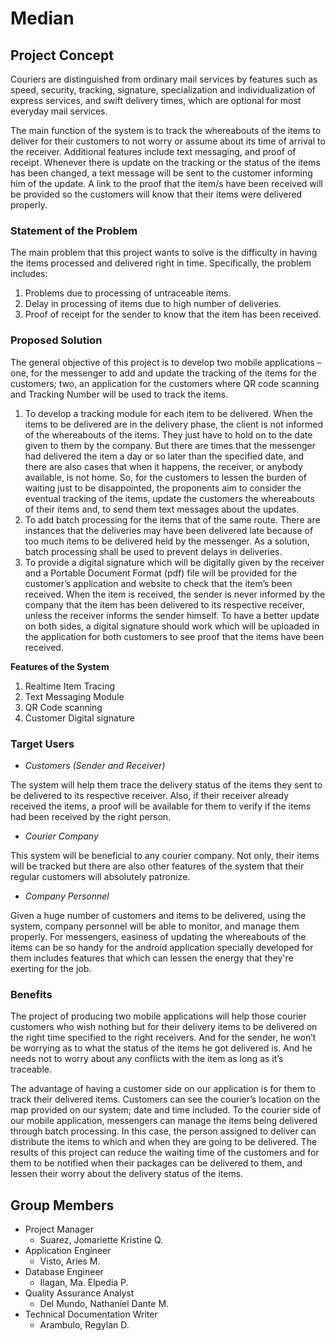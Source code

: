 # Median

## Project Concept
Couriers are distinguished from ordinary mail services by features such as speed, security, tracking, signature, specialization and individualization of express services, and swift delivery times, which are optional for most everyday mail services. 

The main function of the system is to track the whereabouts of the items to deliver for their customers to not worry or assume about its time of arrival to the receiver. Additional features include text messaging, and proof of receipt. Whenever there is update on the tracking or the status of the items has been changed, a text message will be sent to the customer informing him of the update. A link to the proof that the item/s have been received will be provided so the customers will know that their items were delivered properly. 

### Statement of the Problem
The main problem that this project wants to solve is the difficulty in having the items processed and delivered right in time. Specifically, the problem includes:
1.	Problems due to processing of untraceable items.
2.	Delay in processing of items due to high number of deliveries.
3.	Proof of receipt for the sender to know that the item has been received.

### Proposed Solution
The general objective of this project is to develop two mobile applications – one, for the messenger to add and update the tracking of the items for the customers; two, an application for the customers where QR code scanning and Tracking Number will be used to track the items. 
1.	To develop a tracking module for each item to be delivered.
When the items to be delivered are in the delivery phase, the client is not informed of the whereabouts of the items. They just have to hold on to the date given to them by the company. But there are times that the messenger had delivered the item a day or so later than the specified date, and there are also cases that when it happens, the receiver, or anybody available, is not home.
So, for the customers to lessen the burden of waiting just to be disappointed, the proponents aim to consider the eventual tracking of the items, update the customers the whereabouts of their items and, to send them text messages about the updates.
2.	To add batch processing for the items that of the same route.
There are instances that the deliveries may have been delivered late because of too much items to be delivered held by the messenger. As a solution, batch processing shall be used to prevent delays in deliveries.
3.	To provide a digital signature which will be digitally given by the receiver and a Portable Document Format (pdf) file will be provided for the customer’s application and website to check that the item’s been received.
When the item is received, the sender is never informed by the company that the item has been delivered to its respective receiver, unless the receiver informs the sender himself. To have a better update on both sides, a digital signature should work which will be uploaded in the application for both customers to see proof that the items have been received.

**Features of the System**
1.	Realtime Item Tracing
2.	Text Messaging Module
3.	QR Code scanning
4.	Customer Digital signature

### Target Users
* _Customers (Sender and Receiver)_

The system will help them trace the delivery status of the items they sent to be delivered to its respective receiver. Also, if their receiver already received the items, a proof will be available for them to verify if the items had been received by the right person.

* _Courier Company_

This system will be beneficial to any courier company. Not only, their items will be tracked but there are also other features of the system that their regular customers will absolutely patronize.

* _Company Personnel_

Given a huge number of customers and items to be delivered, using the system, company personnel will be able to monitor, and manage them properly. For messengers, easiness of updating the whereabouts of the items can be so handy for the android application specially developed for them includes features that which can lessen the energy that they're exerting for the job.

### Benefits
The project of producing two mobile applications will help those courier customers who wish nothing but for their delivery items to be delivered on the right time specified to the right receivers. And for the sender, he won’t be worrying as to what the status of the items he got delivered is. And he needs not to worry about any conflicts with the item as long as it’s traceable.

The advantage of having a customer side on our application is for them to track their delivered items. Customers can see the courier’s location on the map provided on our system; date and time included. To the courier side of our mobile application, messengers can manage the items being delivered through batch processing. In this case, the person assigned to deliver can distribute the items to which and when they are going to be delivered. The results of this project can reduce the waiting time of the customers and for them to be notified when their packages can be delivered to them, and lessen their worry about the delivery status of the items.

## Group Members
* Project Manager
    - Suarez, Jomariette Kristine Q.
* Application Engineer
    - Visto, Aries M.
* Database Engineer
    - Ilagan, Ma. Elpedia P.
* Quality Assurance Analyst
    - Del Mundo, Nathaniel Dante M.
* Technical Documentation Writer
    - Arambulo, Regylan D.